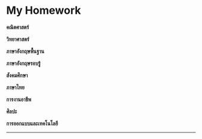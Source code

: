 # My Homework
**คณิตศาสตร์**

**วิทยาศาสตร์**

**ภาษาอังกฤษพื้นฐาน**

**ภาษาอังกฤษรอบรู้**

**สังคมศึกษา**

**ภาษาไทย**

**การงานอาชีพ**

**ศิลปะ**

**การออกแบบและเทคโนโลยี**

****
